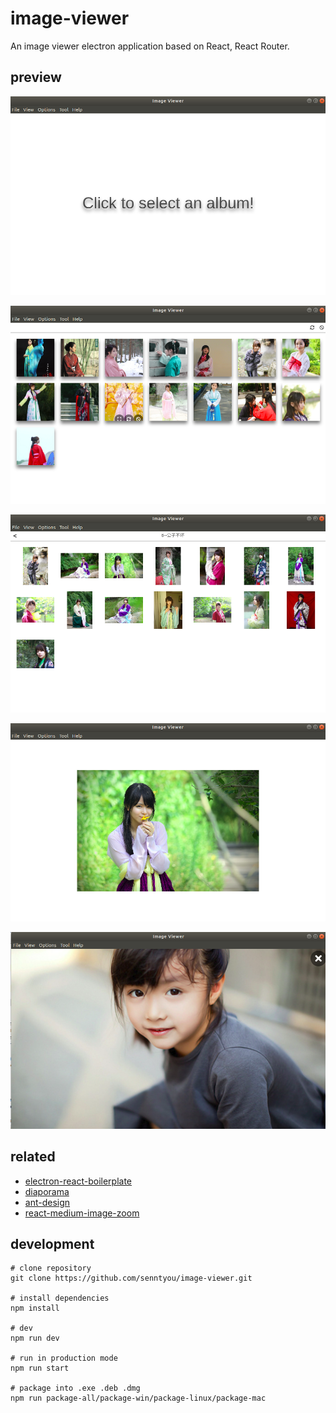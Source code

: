 # image-viewer

An image viewer electron application based on React, React Router.

## preview

![intro](./screen/intro.png)

![home](./screen/home.png)

![detail](./screen/detail.png)

![preview](./screen/preview.png)

![play](./screen/play.png)

## related

- [electron-react-boilerplate](https://github.com/chentsulin/electron-react-boilerplate)
- [diaporama](https://github.com/gre/diaporama)
- [ant-design](https://github.com/ant-design/ant-design)
- [react-medium-image-zoom](https://github.com/rpearce/react-medium-image-zoom)

## development

```
# clone repository
git clone https://github.com/senntyou/image-viewer.git

# install dependencies
npm install

# dev
npm run dev

# run in production mode
npm run start

# package into .exe .deb .dmg
npm run package-all/package-win/package-linux/package-mac
```
